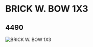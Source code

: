 # BRICK W. BOW 1X3
## 4490
![BRICK W. BOW 1X3](https://lc-www-live-s.legocdn.com/media/bricks/5/2/449002.jpg)